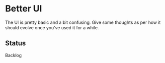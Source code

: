 # Better UI

The UI is pretty basic and a bit confusing. Give some thoughts as
per how it should evolve once you've used it for a while.

## Status

Backlog